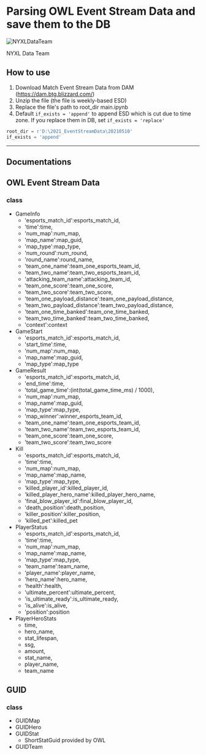 # Parsing OWL Event Stream Data and save them to the DB

![NYXLDataTeam](https://images.blz-contentstack.com/v3/assets/bltcade263868472d53/bltc0a07efe6ff22e51/5d63584ecd4bff10737c98f1/Team_Logos_NYXL.svg?auto=webp)

NYXL Data Team

## How to use
1. Download Match Event Stream Data from DAM (https://dam.btg.blizzard.com/)
2. Unzip the file (the file is weekly-based ESD)
3. Replace the file's path to root_dir main.ipynb
4. Default `if_exists = 'append'` to append ESD which is cut due to time zone. If you replace them in DB, set `if_exists = 'replace'`

```python
root_dir = r'D:\2021_EventStreamData\20210510'
if_exists = 'append'
```

---
## Documentations

## OWL Event Stream Data
### class
- GameInfo
    + 'esports_match_id':esports_match_id,
    + 'time':time,
    + 'num_map':num_map,
    + 'map_name':map_guid,
    + 'map_type':map_type,
    + 'num_round':num_round,
    + 'round_name':round_name,
    + 'team_one_name':team_one_esports_team_id,
    + 'team_two_name':team_two_esports_team_id,
    + 'attacking_team_name':attacking_team_id,
    + 'team_one_score':team_one_score,
    + 'team_two_score':team_two_score,
    + 'team_one_payload_distance':team_one_payload_distance,
    + 'team_two_payload_distance':team_two_payload_distance,
    + 'team_one_time_banked':team_one_time_banked,
    + 'team_two_time_banked':team_two_time_banked,
    + 'context':context
- GameStart
    + 'esports_match_id':esports_match_id,
    + 'start_time':time,
    + 'num_map':num_map,
    + 'map_name':map_guid,
    + 'map_type':map_type
- GameResult
    + 'esports_match_id':esports_match_id,
    + 'end_time':time,
    + 'total_game_time':(int(total_game_time_ms) / 1000),
    + 'num_map':num_map,
    + 'map_name':map_guid,
    + 'map_type':map_type,
    + 'map_winner':winner_esports_team_id,
    + 'team_one_name':team_one_esports_team_id,
    + 'team_two_name':team_two_esports_team_id,
    + 'team_one_score':team_one_score,
    + 'team_two_score':team_two_score
- Kill
    + 'esports_match_id':esports_match_id,
    + 'time':time,
    + 'num_map':num_map,
    + 'map_name':map_name,
    + 'map_type':map_type,
    + 'killed_player_id':killed_player_id,
    + 'killed_player_hero_name':killed_player_hero_name,
    + 'final_blow_player_id':final_blow_player_id,
    + 'death_position':death_position,
    + 'killer_position':killer_position,
    + 'killed_pet':killed_pet
- PlayerStatus
    + 'esports_match_id':esports_match_id,
    + 'time':time,
    + 'num_map':num_map,
    + 'map_name':map_name,
    + 'map_type':map_type,
    + 'team_name':team_name,
    + 'player_name':player_name,
    + 'hero_name':hero_name,
    + 'health':health,
    + 'ultimate_percent':ultimate_percent,
    + 'is_ultimate_ready':is_ultimate_ready,
    + 'is_alive':is_alive,
    + 'position':position
- PlayerHeroStats
    + time,
    + hero_name,
    + stat_lifespan, 
    + ssg, 
    + amount, 
    + stat_name, 
    + player_name, 
    + team_name

## GUID
### class
- GUIDMap
- GUIDHero
- GUIDStat
    + ShortStatGuid provided by OWL
- GUIDTeam